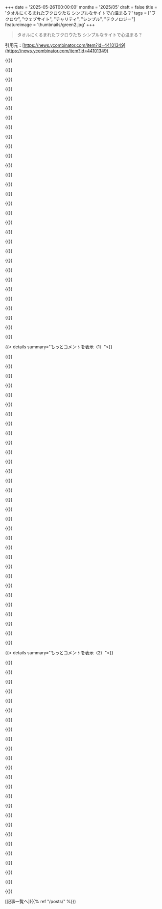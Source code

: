 +++
date = '2025-05-26T00:00:00'
months = '2025/05'
draft = false
title = 'タオルにくるまれたフクロウたち シンプルなサイトで心温まる？'
tags = ["フクロウ", "ウェブサイト", "チャリティ", "シンプル", "テクノロジー"]
featureimage = 'thumbnails/green2.jpg'
+++

> タオルにくるまれたフクロウたち シンプルなサイトで心温まる？

引用元：[https://news.ycombinator.com/item?id=44101349](https://news.ycombinator.com/item?id=44101349)




{{<matomeQuote body="めっちゃ良いね！このサイトって、Hacker News見てる人なら誰でも自分が得意なスキルを、自分が大事にしてることのために役立てられるってのを思い出させてくれる最高の例だよ．小さくてシンプルで、安価（良い意味ね！）なのに注目を集めて、認知度も上げて、作者が大切にしてることへの寄付にもつながるんだから．俺たちには簡単でも、多くの人には魔法みたいに見えるんだ．技術的なimposter syndromeに惑わされないで！俺たちの技術で、大事なことに貢献できるんだ．あと、マジ可愛いし！" userName="roughly" createdAt="2025/05/26 22:35:23" color="#38d3d3">}}




{{<matomeQuote body="こういう状況で”cheap”って言葉使うのやめたんだ．ネガティブな意味が多すぎるから．代わりに”inexpensive”とか”cost-effective”とか”low-cost”を使うようにしてる．その方が、コストがかからないって意図を伝えやすいし、”cheap”が示唆しがちな品質の悪さについて触れないから良いと思うんだ．" userName="imposterr" createdAt="2025/05/27 00:05:53" color="">}}




{{<matomeQuote body="イギリスには”Cheap and cheerful”ってフレーズがあってさ、これに超合うと思うんだ．" userName="gsck" createdAt="2025/05/27 12:23:56" color="">}}




{{<matomeQuote body="”cheap”って、アメリカだとさらに悪い響きに聞こえると思うな．" userName="specproc" createdAt="2025/05/27 13:37:51" color="">}}




{{<matomeQuote body="”low-cost, high-impact”って言うかな、そっちの方が意味が通じる時はね．<br>この場合は”low-cost high-delight”の方が良いかもね、”cheap thrills”よりは聞こえが良いしね；）<br>フクロウたち、個々に「集団的な不機嫌さ」を表現してるみたいに見えるんだよね：）HNも時々似てるけど．．．" userName="fuzzfactor" createdAt="2025/05/28 02:54:01" color="">}}




{{<matomeQuote body="”Frugal”？" userName="novosel" createdAt="2025/05/27 09:01:49" color="">}}




{{<matomeQuote body="これはマジで美しいデモンストレーションだね．技術がシンプルなのに、メッセージを増幅するのに超パワフルになり得るってことのね．メッセージがどれだけバカげてるか、真面目かに関わらずだよ．すごく”Old Web”っぽい雰囲気（vibes）がある．<br>前に企業向けのCRUD RESTアプリとかで働いたことある人（俺もそうだけど）なら、もっと人類のために役立つこととかポジティブなことやりたいなって思ったこと、きっとあるよね．" userName="jxf" createdAt="2025/05/27 00:55:39" color="#ff5733">}}




{{<matomeQuote body="＞ Very ”Old Web” vibes<br>”Owl Web”<br>”Owl Rights Reserved”（フッターにあるやつ）" userName="gala8y" createdAt="2025/05/27 06:30:17" color="">}}




{{<matomeQuote body="フーッター（hooter）でしょ？" userName="arkey" createdAt="2025/05/27 09:33:17" color="">}}




{{<matomeQuote body="Superb Owl（Super Bowlのもじり）好きな人たちとうまくハマるね．これ見てみて：https://duckduckgo.com/?q=%22superb+owl%22&ia=images&iax=ima..." userName="ahazred8ta" createdAt="2025/05/27 18:21:20" color="">}}




{{<matomeQuote body="アメフト全然詳しくない人がSuperb owl（Super Bowlのタイポね）って調べようとして、たった一つのタイプミスで見つけちゃうんだからね…。" userName="fuzzfactor" createdAt="2025/05/28 04:06:40" color="">}}




{{<matomeQuote body="＞ cheap site (and I mean that in a good way!)<br>英語にはドイツ語の”Günstig”と”Billig”みたいに違う言葉が必要なんじゃないかな。”cheap”ってどっちにも翻訳されるけど、”Günstig”は費用対効果が良いとか手頃（でもちょっと違う？）みたいなプラスの意味で、”Billig”は完全にマイナスの意味だからさ。" userName="patates" createdAt="2025/05/27 13:23:16" color="#ff5c5c">}}




{{<matomeQuote body="英語だって両方の意味を表す言葉はたくさんあるんだよ。それよりも、アメリカの文化では低価格なもの全部が品質も低いって思われがちなのが原因じゃないかな。" userName="thesuitonym" createdAt="2025/05/27 13:33:11" color="#785bff">}}




{{<matomeQuote body="マイナスな意味を持たない”cheap”の言い換えは英語にもあるよ。”Affordable”が一番よく使われるかな。”inexpensive”もあるね。" userName="echelon" createdAt="2025/05/27 13:57:08" color="#ff33a1">}}




{{<matomeQuote body="”Affordable”も皮肉っぽい感じになっちゃうことあるけどね。" userName="anjel" createdAt="2025/05/27 15:29:28" color="">}}




{{<matomeQuote body="昔からそうだったのかな？５０年近く前、ガソリンスタンドでセルフ給油が広まり始めた頃、僕はドイツにいたんだけど、スタンドで見た「selbst tanken ist billiger tanken」ってスローガンを覚えてるよ（スペルとか大文字小文字間違ってたらごめん）。だから、昔は”Billig”にそんなにネガティブな意味はなかったみたいだね。" userName="PopAlongKid" createdAt="2025/05/27 13:34:34" color="">}}




{{<matomeQuote body="それ、僕も何度かやったことある！特にLPO Ile Grandeの野生動物保護シェルターに２ヶ月住み込みボランティアしてたからさ。ぶつかって飛べなくなった鳥がどれだけ回復するかって、本当に驚くよ。みんなが思ってるほど暗い状況じゃないんだ。あのシェルターは特に面白くて、フランスやヨーロッパでも比較的珍しい海鳥の繁殖地の近くなんだ。English channelを通る貨物船が違法に油を捨てるせいで、油まみれになった海鳥が helplessly ビーチに流れ着くんだ。まだ生きてる。人々が拾ってシェルターに連れてくるから、文字通り石鹸で手洗いして、鳥専用の乾燥ステーションに入れるんだ。数が多すぎて、時には「鳥洗いライン」を作らなきゃいけなかった。専門の equipment、受け継がれた知識、そして情熱的な人々による、一つの立派な分野なんだよ！" userName="pierrec" createdAt="2025/05/26 23:00:53" color="#ff5733">}}




{{<matomeQuote body="アメリカの食器用洗剤で、Dawnってブランドがあるんだけど、アヒルの子がマスコットで、油膜にかかった水鳥の油を洗うのに使われてる様子を見せて、油汚れを落とす力（と生物への優しさ）を何年も宣伝してるんだよ。" userName="bitwize" createdAt="2025/05/27 03:47:17" color="#38d3d3">}}




{{<matomeQuote body="イギリスの食器用洗剤、Fairy Liquidには「H412 - aquatic life with long lasting effectsに有害」ってラベルが貼ってあるよ。" userName="f4c39012" createdAt="2025/05/27 06:09:52" color="">}}




{{<matomeQuote body="https://www.newhall.co.uk/media/7440_msds.pdf<br>H412は、ほぼ全ての液体洗剤、シャンプー、液体ハンドソープなんかに大量（重量比で20～70％とか）に含まれてるsodium laureth sulfate (SLES)に由来してるんだ。その特定の商品を知ってる唯一の理由は、彼らがプロ向けにも売ってるみたいで、だからmaterial safety data sheetが必要なんだね。君のシャンプーにはそれは必要ないから、同じくらい有害だって知らないだけだよ。<br>Edit: Dawnにも含まれてるみたい、CAS# 68585-34-2を探してみて: https://msdsdigital.com/system/files/Dawn_Professional_Dish_...<br>そのdatasheetにH-とかS-番号が足りないのは、基準の違いとか濃度の違いから来てるんだろうね。" userName="thyristan" createdAt="2025/05/27 07:49:24" color="#785bff">}}




{{<matomeQuote body="SL Sって石鹸だけじゃなくてさ、ハンドローションとか歯磨き粉とか色んなものに入ってるんだよね。アレルギー持ちで、ちょっと触っただけで肌が水ぶくれになって剥がれちゃうくらい。安全な製品探すの大変だったけど、最近はsulfate-freeの製品も増えてきて、前よりだいぶ楽になったよ。" userName="SAI_Peregrinus" createdAt="2025/05/27 16:07:24" color="">}}




{{<matomeQuote body="AC Sの今週の化学物質だよ、2017年10月24日のやつ。https://www.acs.org/molecule-of-the-week/archive/s/sodium-la..." userName="pfdietz" createdAt="2025/05/28 12:11:35" color="">}}




{{<matomeQuote body="アウトドアで使うなら、固形の石鹸とかシャンプーにしたら？使う前にちゃんと確認してね。" userName="mkesper" createdAt="2025/05/27 09:30:15" color="">}}




{{<matomeQuote body="固形石鹸だって別にマシじゃないよ。どれも脂を水に溶けるようにする仕組みで、魚とか他の動物の粘膜や肌のぬめりをダメにしちゃうし、藻とか菌の脂のバリアも壊すんだ。大事なのは濃度だよ。一人くらい朝に体洗ったって池が死ぬわけじゃないけど、百人とか長時間使ったらダメってこと。" userName="thyristan" createdAt="2025/05/27 12:17:47" color="">}}




{{<matomeQuote body="それはね、Fairy Liquidをアヒル洗いじゃなくて、妖精洗い”なんだって強調したいだけさ。Toilet Duckっていうトイレ洗剤も、単なるブランド名だよ。アヒルじゃなくて、アヒルのトイレを洗うのに使うんだ。んで、Duck Tapeの話は絶対しないでね。一回正直に間違えちゃっただけで、RSPBから一生締め出し食らうことになるから。" userName="seanhunter" createdAt="2025/05/27 13:35:32" color="#ff33a1">}}




{{<matomeQuote body="そうそう、ペットのオヒョウはあれで洗っちゃダメだよ。でも、鳥にはそんなに危なくないはずだけどね。" userName="rsynnott" createdAt="2025/05/27 08:33:58" color="">}}




{{<matomeQuote body="Fairyの食器用洗剤はヨーロッパのDawnだよ。中身もそんなに変わらないんじゃないかな。" userName="waysa" createdAt="2025/05/27 13:55:36" color="">}}




{{<matomeQuote body="昔、Walesで翼を折った大きなアオサギを見つけたんだ。殺人くちばしみたいで怖かったけど、おばあちゃんがポリスチレンフォームをくちばしにくっつけてくれたおかげで、毛布で包んで獣医に連れて行けた。あの年配の女性はタフだよ！" userName="julian_t" createdAt="2025/05/27 16:14:56" color="#45d325">}}




{{<matomeQuote body="バードドライイングステーションって何のこと？なんか60年代のブロー乾燥サロンみたいなのが目に浮かぶんだけど…" userName="rkagerer" createdAt="2025/05/27 15:53:26" color="">}}




{{<matomeQuote body="石鹸で洗われた鳥は保温層を失うから、適切な温度のヒーターファンを当てた風通しの良いケージで人工的に体温を維持する必要があるんだって（乾燥するまでね）．専門的な情報で役に立つね！" userName="pierrec" createdAt="2025/05/27 17:53:52" color="#ff33a1">}}




{{< details summary="もっとコメントを表示（1）">}}

{{<matomeQuote body="これめっちゃ好き．昔のウェブって，誰かの「好き！」が詰まったニッチなサイトだらけだったじゃん．そういう雰囲気がまだ残ってて嬉しいな．Edit：このサイトは団体と繋がっててプロモーション目的かもだけど，それでも”これスゴイ！”って情熱を感じるんだ．" userName="josh-sematic" createdAt="2025/05/26 22:33:40" color="">}}




{{<matomeQuote body="これって団体と繋がってるの？Aboutページとか見ても全然わからなかったんだけど．寄付ページには地元の野生動物保護施設を探してって書いてて，見つからない場合はってリンクが2つあるだけ．サイト自体がどこと関係してる証拠はないみたいだね．https：／／owlsintowels．org／support／donate／" userName="lolinder" createdAt="2025/05/26 22:44:44" color="#45d325">}}




{{<matomeQuote body="いい気づきだね！俺は”寄付”リンクを見て，サイト作った人が資金集めしてるのかと思ってたよ．むしろその方がいいね！" userName="josh-sematic" createdAt="2025/05/27 02:03:37" color="">}}




{{<matomeQuote body="家に入り込んできた鳥やコウモリはタオルで捕まえるのが一番．窓にぶつかった鳥は，タオルで拾って日陰の段ボール箱へ．落ち着いて回復できるよ．捕食者には気をつけてね．コウモリを移動させる時は，地面じゃなくて木の上とか高い所に置いてあげてね．地面から飛び立てなくて死んじゃうから．" userName="hungmung" createdAt="2025/05/27 00:32:28" color="#45d325">}}




{{<matomeQuote body="PSA：もしNorth Americaにいるなら，コウモリを扱っちゃダメ．Rabiesの主な運び屋で，小さい鋭い歯で気づかないうちに噛まれることもあるんだ．発症したらほぼ100％命に関わるよ．ワクチンを接種してる専門家とか，安全な扱い方を知ってる人に任せてね．USなら地元のanimal controlが助けてくれることが多いよ．" userName="indoorcat" createdAt="2025/05/27 21:06:00" color="#ff5c5c">}}




{{<matomeQuote body="写真の質とシャープさが揃ってるのがすごいね．このコレクション，明らかにちゃんと選ばれてるし，結構手間がかかってるんだろうな！" userName="kristopolous" createdAt="2025/05/26 22:49:48" color="">}}




{{<matomeQuote body="Purritoに入ったネコみたいだね．Owlsって鳥の世界のネコだよ．しゃべれないのが残念．もししゃべれたら，夜の狩りのこととか，ネズミの大きさとか，hairballs／pelletsのこととか，いっぱい話すことありそうだけどな…．" userName="lenerdenator" createdAt="2025/05/27 13:55:40" color="#ff33a1">}}




{{<matomeQuote body="トップページも楽しいけど，FAQページも愛らしくて風変わりなんだよね．https：／／owlsintowels．org／about／" userName="susam" createdAt="2025/05/27 01:37:40" color="">}}




{{<matomeQuote body="こういうのって，昔はいつも独自のウェブサイトだったのに，最近はほとんどソーシャルメディア上で他のコンテンツや広告に埋もれて存在してるじゃん．遠回しに言うと，これがウェブサイトとしてあるのがめっちゃ好きなんだ！" userName="mortenjorck" createdAt="2025/05/27 17:35:24" color="">}}




{{<matomeQuote body="【注意喚起】鳥の多くが窓への衝突で怪我してるんだ。記事の写真の子たちもそうかも。パートナーはbird biologistで専門なんだ。ガラスの建物は鳥に見通せて危ない。都会の鳥にとっては存続の危機なんだ。窓に波線描いたり、紐を垂らすとすごく効果的だよ。人間の脳はすぐ慣れるし、鳥の死亡事故をめちゃくちゃ減らせるよ。例： https://www.birdsavers.com/" userName="iainctduncan" createdAt="2025/05/30 15:08:35" color="#785bff">}}




{{<matomeQuote body="本当にすごい動物だよね。見るたびにゾクゾクするよ。この冬にsnowy owlを見たんだけど、すごくきれいだった。あと、フクロウにanthropomorphizeするのがすごく簡単で変だよね。大体すごく驚いてるか、すごく怒ってるように見えるもん。大好き。" userName="cogogo" createdAt="2025/05/26 23:05:03" color="">}}




{{<matomeQuote body="このページに行ってみたよ：<br>https://owlsintowels.org/gallery/<br>最後が”That’s owl the posts”で終わってた。<br>そうそう、今日僕が必要としてたインターネット／ウェブはこれだよ。" userName="ColinWright" createdAt="2025/05/27 14:18:41" color="">}}




{{<matomeQuote body="”Owl rights reserved”だってさ。" userName="shellerik" createdAt="2025/05/27 14:25:01" color="">}}




{{<matomeQuote body="こういうインターネットのnuggetsって、すぐそこまで来てるpost-AIの世界でもまだ存在すると思う？本物の写真と偽物の写真、どっちが送られてきたか分からなくなっちゃうよね。" userName="ttoinou" createdAt="2025/05/26 23:19:43" color="">}}




{{<matomeQuote body="external signalsに頼るしかないかもね。現実からのMeta cluesみたいな。例えばサイト作成者は利益やclout目的じゃなさそうだし、FAQも本物っぽい。全部self hostedでユニークなdomainだし、mass-content-farmeraが好むTiktokとかFacebookとは違う。こういうsignalから、サイトの写真は本物である可能性が高いんだ。" userName="GreenWatermelon" createdAt="2025/05/27 20:18:00" color="#ff33a1">}}




{{<matomeQuote body="良い手がかりだね。でも、人から送られてくる写真のauthenticityをverifyするのはどうするの？ここの作者は他の人から写真を集めてるんだよ。" userName="ttoinou" createdAt="2025/05/28 19:24:19" color="">}}




{{<matomeQuote body="それはいつもcase by caseだね。母がWhatsAppで送ってくる感動写真？Facebookで見つけただろうし、偽物かも。このサイトでは、作者がAI画像排除にdue diligenceしたって信じてる。submission pageを見るとemailで受け付けて、「wildlife sanctuary名とphotographer」を求めてるのがsignalだよ。文章の偽造は昔からあった。写真とビデオは最近だから、偽造されるのは当然だった。これからは、以前と同じtrustのsignalに頼る必要があるね。0：https://owlsintowels.org/submit/" userName="GreenWatermelon" createdAt="2025/05/28 22:46:00" color="#38d3d3">}}




{{<matomeQuote body="正直、これらの写真を見て最初の反応は、AI-generatedかな？って疑うことだった（そうだって言ってるわけじゃなくて、ただ最近よくそういう反応になっちゃうんだ）。" userName="abstractbill" createdAt="2025/05/27 00:08:13" color="">}}




{{<matomeQuote body="まさにそうだよ。写真見たとき、最初の感想はAI生成かと思ったんだ（まさか、そうじゃないなんてすごいよね）。" userName="rajnathani" createdAt="2025/05/27 12:45:01" color="">}}




{{<matomeQuote body="見た目って当てにならないよね:\<br>それ自体、AIが悪用できるポイントかもね。平均以上じゃなくても、もっとずっと頻繁にできるようになるから、みんなもっと気を引き締めなきゃいけないよ。画像だろうが何だろうがね。<br>面白いことに、こういう画像って可愛さとか鮮明さとか構図とか、すごく選ばれてるんだよ。だって、救助中にそれぞれのフクロウの写真を、たくさんの機会で、数えきれないほど撮ってるから、そこから最高の1枚を選ぶための素材はとにかくたくさんあるんだ。<br>これは、後でデジタルでリアルな複製を作りたいなら、最適化された訓練セットになるだろうね。<br>でも、考えてみてよ。”誰が”デジタルの複製を必要とするっていうの？実際の現実の素材の大多数が有り余ってて、全然使われてないっていうのに。" userName="fuzzfactor" createdAt="2025/05/28 03:34:49" color="#45d325">}}




{{<matomeQuote body="このサイトを見て、ネズミはどう思うんだろうなって思ったよ。" userName="0xDEAFBEAD" createdAt="2025/05/27 05:35:47" color="">}}




{{<matomeQuote body="ネズミはインターネット使わないでしょ、猫が多すぎて。" userName="tonyedgecombe" createdAt="2025/05/27 07:56:15" color="">}}




{{<matomeQuote body="猫をタオルとか小さいブランケットで巻いて”purrito”みたいにするのを思い出したよ。猫を安全に扱うためなんだ（薬あげたり注射したり）。<br>フクロウって鳥バージョンの猫みたいなもんだから、なんかぴったりだよね。" userName="bitwize" createdAt="2025/05/27 03:43:55" color="#785bff">}}




{{<matomeQuote body="この定番思い出したよ。<br>How to Give A Cat a Pill: https://pmc.ncbi.nlm.nih.gov/articles/PMC372253/" userName="ChrisMarshallNY" createdAt="2025/05/27 08:44:06" color="">}}




{{<matomeQuote body="本当にね。猫とフクロウはconvergent evolutionの素晴らしい例だよ。すごく離れた脊椎動物なのに、似たニッチ（夜間に待ち伏せする捕食者、小さい獲物）を占めてて、結局は同じような外見になるんだから。色とか、頭や目の形、外耳の形までね！" userName="throw310822" createdAt="2025/05/27 07:29:13" color="#ff5733">}}




{{<matomeQuote body="中国語でフクロウは「貓頭鷹」って言うんだけど、文字通り”猫の頭を持つタカ”って意味なんだって。" userName="fankt" createdAt="2025/05/27 09:10:25" color="#ff5733">}}




{{<matomeQuote body="このページにリンクないけど、たぶんこの有名なfediverseアカウント[0]は同じ人たちがやってるよ[0] https://earthstream.social/@owlsintowels" userName="uneekname" createdAt="2025/05/27 13:15:54" color="">}}




{{<matomeQuote body="そうだよ．それは https://owlsintowels.org/about/ からリンクされてるよ（”More ways to get yer fix”で検索してみて）．" userName="jwilk" createdAt="2025/05/29 21:13:13" color="#ff33a1">}}




{{<matomeQuote body="なんてかわいいフクロウたち！タオルにくるまれると安心するからなのかな？赤ちゃんみたいに，きつく巻かれるとよく眠るんだよね．小さい動物を救うのって，すごく意味のあることだよね．" userName="Caelus9" createdAt="2025/05/27 01:30:20" color="">}}




{{<matomeQuote body="鳥を”ブリトー巻き”にするのは，扱うときに押さえるための安全で比較的簡単な方法だよ．羽ばたいて逃げられないし，鉤爪で引っかかれないし，抵抗して怪我をする可能性もずっと低いんだ．それに，そう，彼らはもっと落ち着いて見えるか，少なくとも状況を受け入れているように見えるね．" userName="pavon" createdAt="2025/05/27 02:13:31" color="#ff5c5c">}}

{{</details>}}




{{< details summary="もっとコメントを表示（2）">}}

{{<matomeQuote body="だからinternetはやめられないんだよね．これが必要だって知らなかったよ．ありがとう" userName="sandruso" createdAt="2025/05/27 06:08:57" color="">}}




{{<matomeQuote body="たぶん https://www.tumblr.com/hungoverowls のシラフ版精神的後継者だね．" userName="tarkin2" createdAt="2025/05/27 11:26:31" color="">}}




{{<matomeQuote body="誰かglue trapsって言ってたね．それ何？ なんで使うの？ 鳥を捕まえるにはひどい方法みたいだけど．" userName="stefanka" createdAt="2025/05/27 15:04:50" color="">}}




{{<matomeQuote body="誰かglue trapsって言ってたね．それ何？ なんで使うの？<br>glue trapsはネズミとか捕まえるのに使うんだ．フクロウは獲物が罠でもがくのを見て，食べようとするんだよ．<br>毒入りのネズミとかを食べたせいで死ぬ猛禽類が多いんだ．一番有名なFlacoかな．Central Park zooから逃げ出して何ヶ月もNew Yorkersを楽しませてくれたのに，毒入りのネズミを食べちゃったんだ．" userName="reaperducer" createdAt="2025/05/27 22:32:33" color="#38d3d3">}}




{{<matomeQuote body="最高の体験のために，これを君の＜SHELL＞rcに追加してみて https://paste.sr.ht/~rcastellotti/6fd79ed622e1c426be35f3f038…" userName="rcastellotti" createdAt="2025/05/27 13:32:30" color="">}}




{{<matomeQuote body="これかっこいいね．でもなんでこれInstagramページとかじゃないんだろ？フォローするのに．" userName="deadbabe" createdAt="2025/05/27 00:22:00" color="">}}




{{<matomeQuote body="IG： https://www.instagram.com/owls_in_towels<br>他の選択肢はaboutページを見てね．" userName="chedar" createdAt="2025/05/27 02:26:59" color="#45d325">}}




{{<matomeQuote body="Mastodonにもあるよ：https://earthstream.social/@owlsintowels" userName="wila" createdAt="2025/05/27 09:48:53" color="#ff33a1">}}




{{<matomeQuote body="これ、サイト名”BurritOwls”にする最高のチャンスだったのに！" userName="bandedetrappes" createdAt="2025/05/27 08:51:31" color="">}}




{{<matomeQuote body="これ見てたら、ちょうど午前12時半にうちのドアの外でフクロウが鳴いてるんだよ．" userName="DidYaWipe" createdAt="2025/05/27 07:31:48" color="">}}




{{<matomeQuote body="これ投稿するのにあと4分待てばよかったのにね．" userName="arkey" createdAt="2025/05/27 09:34:23" color="">}}




{{<matomeQuote body="タオルにくるまれたフクロウたちが，もしダボみたいな噛むものが必要だったらなあ．" userName="simpaticoder" createdAt="2025/05/27 01:08:54" color="">}}




{{<matomeQuote body="乾いたらそのダボにとまれるかもね…" userName="julianz" createdAt="2025/05/27 01:15:44" color="">}}




{{<matomeQuote body="いや、彼らはコテにとまるんだよ．" userName="simpaticoder" createdAt="2025/05/27 13:02:24" color="">}}




{{<matomeQuote body="あー、それfowls（家禽）と勘違いしてるよ。" userName="D-Coder" createdAt="2025/05/27 02:18:01" color="">}}




{{<matomeQuote body="次は何だろね…お腹下してるowls（フクロウ）かな？" userName="vldr" createdAt="2025/05/27 11:31:22" color="">}}




{{<matomeQuote body="Texasで言うとこっちゅーのは”owl shit（フクロウの糞）みたいにつるっとしてる”って感じだろうけど。まぁ、今回は技術的には互角ってとこかな（笑）" userName="fuzzfactor" createdAt="2025/05/28 03:49:56" color="">}}




{{<matomeQuote body="質問―こういうのやるのに一番安く済む方法って何？難易度関係なくどんな方向でも大丈夫だとして。プロの人、意見聞かせてくれない？" userName="ayrtondesozzla" createdAt="2025/05/27 16:00:34" color="#45d325">}}




{{<matomeQuote body="じゃあ次は靴下に入ったHawks（タカ）やろうぜ！(野生の鳥を1〜2時間運ぶ時、ナイロンストッキングがよく使われるんだ)" userName="fallinghawks" createdAt="2025/05/27 00:04:15" color="">}}




{{<matomeQuote body="New York州でのbald eagle（ハクトウワシ）再導入に関する発表会に行ったんだ。若いeaglesを扱う時、発表者（当時はもっと若かった）は自分のズボンの裾に突っ込むのが一番動かなくさせる方法だって見つけたんだよ（もちろん、自分が履いてる時じゃなくてね）。<br>巣立ちしてから巣に戻れなくなった時、常にそうやってた。野生なら親が巣を離れて飛べない子供にも餌をやり続けるんだけど、彼女にはそれは無理だったんだ。<br>raptors（猛禽類）を卵から育てるプロセスは”hacking”って呼ばれてて、このサイトにはピッタリだね。普通はhawksでやるんだけど、このプロジェクトはeaglesでもうまくいくって示したんだ。https://www.merriam-webster.com/dictionary/hack#dictionary-e..." userName="pfdietz" createdAt="2025/05/27 00:47:40" color="#45d325">}}




{{<matomeQuote body="Cooper’s hawk（クーパーハイタカ）はfalconers（鷹匠）やrehabbers（リハビリ師）の間では、（きれいな）Pringles can（プリングルズの筒）にぴったり収まることで知られてるんだよ；）<br>でもhackingについては訂正させて欲しいな。このプロセスは巣立ちしたばかりのraptorsで、すでに大きくなって羽も生え揃ってるけど、囲われた場所で育った鳥から始まるんだ。たっぷり飛べるスペースがある屋外が見えるシェルターに入れて、慣らすために数日餌をやる。それからシェルターを開放して探検させるんだ。餌は毎日続けられる。ある日、鳥が餌を食べに戻ってこなかったら、それは自分で何か捕まえたサインで、falconry birdとして捕獲・訓練する準備ができたってこと。<br>このプロセスで鳥は野生のraptorsみたいに飛ぶことや狩りを学ぶんだ。人間に刷り込まれた鳥に見られるネガティブな行動を減らして、”street smarts”、つまり他のpredators（捕食者）を認識して避ける賢さを与えるんだ。最近もちろんtelemetry tags（追跡タグ）をつけるから、簡単に見つけて回収できるよ。<br>比喩としては、広くて厳しい世界に対処するための訓練って感じかな。HNもちょっとそういうとこあるし。" userName="fallinghawks" createdAt="2025/05/27 14:33:23" color="#ff5c5c">}}




{{<matomeQuote body="訂正というか、明確になったよ、ありがとう！<br>このeagleプロジェクトが行われてた40年くらい昔は、彼女はMontezuma Wildlife Refugeの沼地で目で追って、水の中に入って捕まえなきゃいけなかったんだ。楽しくないけど、まあgrad students（大学院生）ってそういうもんだよね。<br>彼女の本：「Return to the Sky: Surprising Eaglets, Triumphant Hawks, and How a New Generation Is Restoring Nature’s Balance」。<br>アメリカでのbald eaglesの最後の再導入活動は2003年にTennesseeで終了したよ。今ではどこにでもいて、endangered species list（絶滅危惧種リスト）からも外れたんだ。New YorkのFinger Lakesでバードウォッチングしてる時、結構よく見かけるよ。" userName="pfdietz" createdAt="2025/05/27 15:37:50" color="#38d3d3">}}




{{<matomeQuote body="先週AlbanyからBinghamtonへ運転してた時、高速88号線の上で初めて野生のBE（ハクトウワシ）を見かけたよ。完全に成熟してて、頭と尾が真っ白だった。俺hawksやfalcons（ハヤブサ）が好きで、BEsはわざわざ探しに行かないから、ラッキーだったし、結構すごかったな。<br>普段住んでるBay Areaでは、少なくとも2ヶ所でbald eaglesが営巣してるんだ―Crystal Springs reservoirと、Milpitasのミドルスクールの隣。Milpitasはかなり郊外なのに、これは結構びっくりだね。" userName="fallinghawks" createdAt="2025/05/27 16:41:13" color="">}}




{{<matomeQuote body="可愛い！でも、PlaceKitten（今はもう機能してないみたいだけど）みたいに、APIで画像を使える機能を追加すべきだね。" userName="rob74" createdAt="2025/05/27 11:19:46" color="#ff5c5c">}}

{{</details>}}



[記事一覧へ]({{% ref "/posts/" %}})
